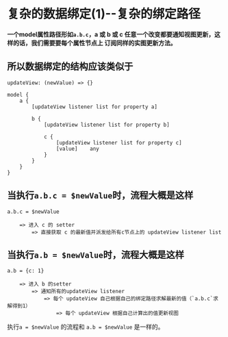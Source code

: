 # 复杂的数据绑定(1)--复杂的绑定路径

**一个model属性路径形如`a.b.c`，a 或 b 或 c 任意一个改变都要通知视图更新，这样的话，我们需要要每个属性节点上
订阅同样的实图更新方法。**

## 所以数据绑定的结构应该类似于

```
updateView: (newValue) => {}

model {
	a {
		[updateView listener list for property a]
		
		b {
			[updateView listener list for property b]
			
			c {
				[updateView listener list for property c]
				[value]    any
			}
		}
	}
}
```

## 当执行`a.b.c = $newValue`时，流程大概是这样

```
a.b.c = $newValue

	=> 进入 c 的 setter
		=> 直接获取 c 的最新值并派发给所有c节点上的 updateView listener list

```

## 当执行`a.b = $newValue`时，流程大概是这样

```
a.b = {c: 1}

	=> 进入 b 的setter
		=> 通知所有的updateView listener
			=> 每个 updateView 自己根据自己的绑定路径求解最新的值（`a.b.c`求解得到1）
				=> 每个 updateView 根据自己计算出的值更新视图
```

执行`a = $newValue` 的流程和 `a.b = $newValue` 是一样的。
